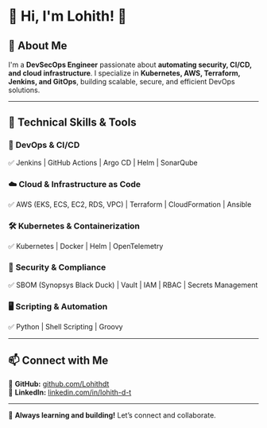 # 👋 Hi, I'm Lohith! 🚀  

## 🌟 About Me  
I'm a **DevSecOps Engineer** passionate about **automating security, CI/CD, and cloud infrastructure**. I specialize in **Kubernetes, AWS, Terraform, Jenkins, and GitOps**, building scalable, secure, and efficient DevOps solutions.  

---

## 🔧 **Technical Skills & Tools**  

### 🚀 **DevOps & CI/CD**  
✅ Jenkins | GitHub Actions | Argo CD | Helm | SonarQube  

### ☁️ **Cloud & Infrastructure as Code**  
✅ AWS (EKS, ECS, EC2, RDS, VPC) | Terraform | CloudFormation | Ansible  

### 🛠 **Kubernetes & Containerization**  
✅ Kubernetes | Docker | Helm | OpenTelemetry  

### 🔐 **Security & Compliance**  
✅ SBOM (Synopsys Black Duck) | Vault | IAM | RBAC | Secrets Management  

### 🖥 **Scripting & Automation**  
✅ Python | Shell Scripting | Groovy  

---

## 📫 **Connect with Me**  
🔗 **GitHub:** [github.com/Lohithdt](https://github.com/Lohithdt)  
💼 **LinkedIn:** [linkedin.com/in/lohith-d-t](http://linkedin.com/in/lohith-d-t)  

---

🚀 **Always learning and building!** Let’s connect and collaborate.  
